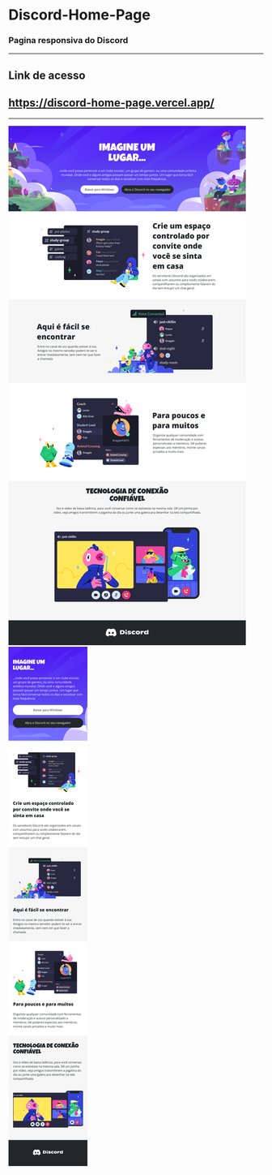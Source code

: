 # Discord-Home-Page
### Pagina responsiva do Discord
---
## Link de acesso
https://discord-home-page.vercel.app/
---
---
![home-page-Desktop](./src/imagens/readme/Discord%20Home%20Page%20Desktop.png)
![home-page-iPhone-13-pro-max](./src/imagens/readme/iPhone%2013%20Pro%20Max%20-%201.png)


